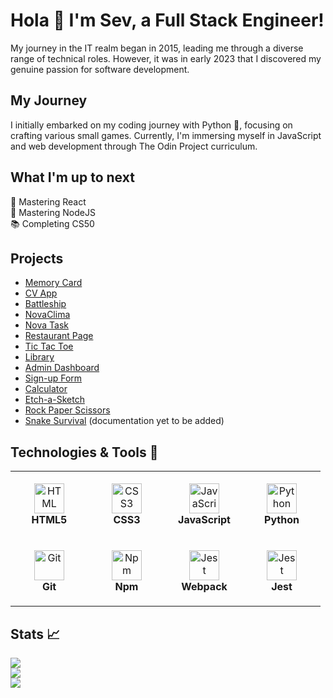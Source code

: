 # Hola 👋 I'm Sev, a Full Stack Engineer!
My journey in the IT realm began in 2015, leading me through a diverse range of technical roles. However, it was in early 2023 that I discovered my genuine passion for software development.


## My Journey
I initially embarked on my coding journey with Python 🐍, focusing on crafting various small games. Currently, I'm immersing myself in JavaScript and web development through The Odin Project curriculum.


## What I'm up to next
🌟 Mastering React
</br>
🚀 Mastering NodeJS
</br>
📚 Completing CS50
</br>

  

## Projects
- [Memory Card](https://github.com/sevleo/memory-card)
- [CV App](https://github.com/sevleo/cv-app)
- [Battleship](https://github.com/sevleo/battleship)
- [NovaClima](https://github.com/sevleo/NovaClima)
- [Nova Task](https://github.com/sevleo/nova_task)
- [Restaurant Page](https://github.com/sevleo/restaurant_page)
- [Tic Tac Toe](https://github.com/sevleo/tic_tac_toe)
- [Library](https://github.com/sevleo/library)
- [Admin Dashboard](https://github.com/sevleo/admin_dashboard)
- [Sign-up Form](https://github.com/sevleo/Sign-up_Form)
- [Calculator](https://github.com/sevleo/calculator)
- [Etch-a-Sketch](https://github.com/sevleo/Etch-a-Sketch)
- [Rock Paper Scissors](https://github.com/sevleo/rock-paper-scissors)
- [Snake Survival](https://github.com/sevleo/snake_survival) (documentation yet to be added)


## Technologies & Tools 🔧
<table>
  <tr>
    <td align="center" height="108" width="108">
      <img
        src="https://cdn.jsdelivr.net/gh/devicons/devicon/icons/html5/html5-plain.svg"
        width="48"
        height="48"
        alt="HTML"
      />
      <br /><strong>HTML5</strong>
    </td>
    <td align="center" height="108" width="108">
      <img
        src="https://cdn.jsdelivr.net/gh/devicons/devicon/icons/css3/css3-plain.svg"
        width="48"
        height="48"
        alt="CSS3"
      />
      <br /><strong>CSS3</strong>
    </td>
    <td align="center" height="108" width="108">
      <img
        src="https://cdn.jsdelivr.net/gh/devicons/devicon/icons/javascript/javascript-plain.svg"
        width="48"
        height="48"
        alt="JavaScript"
      />
      <br /><strong>JavaScript</strong>
    </td>
    <td align="center" height="108" width="108">
      <img
        src="https://cdn.jsdelivr.net/gh/devicons/devicon/icons/python/python-original.svg"
        width="48"
        height="48"
        alt="Python"
      />
      <br /><strong>Python</strong>
    </td>
  </tr>
  <tr>
    <td align="center" height="108" width="108">
      <img
        src="https://cdn.jsdelivr.net/gh/devicons/devicon/icons/git/git-original.svg"
        width="48"
        height="48"
        alt="Git"
      />
      <br /><strong>Git</strong>
    </td>
    <td align="center" height="108" width="108">
      <img
        src="https://cdn.jsdelivr.net/gh/devicons/devicon/icons/npm/npm-original-wordmark.svg"
        width="48"
        height="48"
        alt="Npm"
      />
      <br /><strong>Npm</strong>
    </td>
    <td align="center" height="108" width="108">
      <img
        src="https://cdn.jsdelivr.net/gh/devicons/devicon/icons/webpack/webpack-original.svg"
        width="48"
        height="48"
        alt="Jest"
      />
      <br /><strong>Webpack</strong>
    </td>
        <td align="center" height="108" width="108">
      <img
        src="https://cdn.jsdelivr.net/gh/devicons/devicon/icons/jest/jest-plain.svg"
        width="48"
        height="48"
        alt="Jest"
      />
      <br /><strong>Jest</strong>
    </td>
  </tr>
</table>


## Stats 📈
<img 
  src="https://github-readme-stats.vercel.app/api/top-langs/?username=sevleo&theme=react&layout=compact"
/>
</br>
<img
  src="https://github-readme-streak-stats.herokuapp.com/?user=sevleo&&theme=react&&hide_border=true"
/>
<br/>
![](https://komarev.com/ghpvc/?username=sevleo)


